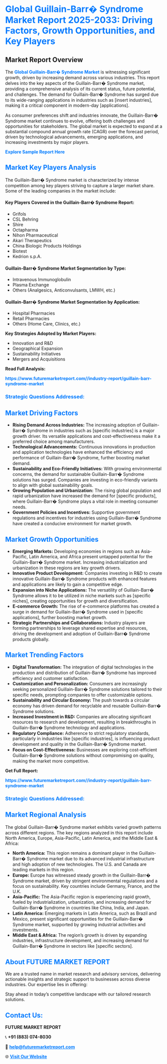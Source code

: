 <h1 style="color: #007BFF;">Global Guillain-Barr� Syndrome Market Report 2025-2033: Driving Factors, Growth Opportunities, and Key Players</h1>

<section id="overview">
<h2>Market Report Overview</h2>
<p>The <a href="https://www.futuremarketreport.com//industry-report/guillain-barr-syndrome-market" style="color: #007BFF; text-decoration: none;"><strong>Global Guillain-Barr� Syndrome Market</strong></a> is witnessing significant growth, driven by increasing demand across various industries. This report delves into the key aspects of the Guillain-Barr� Syndrome market, providing a comprehensive analysis of its current status, future potential, and challenges. The demand for Guillain-Barr� Syndrome has surged due to its wide-ranging applications in industries such as [insert industries], making it a critical component in modern-day [applications].</p>
<p>As consumer preferences shift and industries innovate, the Guillain-Barr� Syndrome market continues to evolve, offering both challenges and opportunities for stakeholders. The global market is expected to expand at a substantial compound annual growth rate (CAGR) over the forecast period, driven by technological advancements, emerging applications, and increasing investments by major players.</p>
</section>

<section id="overview">
<p><a href="https://www.futuremarketreport.com//request-sample/reportId=91994" style="color: #007BFF; text-decoration: none;"><strong>Explore Sample Report Here</strong></a></p>
</section>

<section id="key-players">
<h2 style="color: #007BFF;">Market Key Players Analysis</h2>
<p>The Guillain-Barr� Syndrome market is characterized by intense competition among key players striving to capture a larger market share. Some of the leading companies in the market include:</p>
<h4>Key Players Covered in the Guillain-Barr� Syndrome Report:</h4>
<ul><li>Grifols</li><li>CSL Behring</li><li>Shire</li><li>Octapharma</li><li>Nihon Pharmaceutical</li><li>Akari Therapeutics</li><li>China Biologic Products Holdings</li><li>Biotest</li><li>Kedrion s.p.A.</li></ul>
<h4>Guillain-Barr� Syndrome Market Segmentation by Type:</h4>
<ul><li>Intravenous Immunoglobulin</li><li>Plasma Exchange</li><li>Others (Analgesics, Anticonvulsants, LMWH, etc.)</li></ul>

<h4>Guillain-Barr� Syndrome Market Segmentation by Application:</h4>
<ul><li>Hospital Pharmacies</li><li>Retail Pharmacies</li><li>Others (Home Care, Clinics, etc.)</li></ul>
<p><strong>Key Strategies Adopted by Market Players:</strong></p>
<ul>
<li>Innovation and R&D</li>
<li>Geographical Expansion</li>
<li>Sustainability Initiatives</li>
<li>Mergers and Acquisitions</li>
</ul>
</section>

<section>
<p><strong>Read Full Analysis: </strong></p><a href="https://www.futuremarketreport.com//industry-report/guillain-barr-syndrome-market" style="color: #007BFF; text-decoration: none;"><strong>https://www.futuremarketreport.com//industry-report/guillain-barr-syndrome-market</strong></a>
<h3 style="color: #007BFF;">Strategic Questions Addressed:</h3>
</section>

<section id="driving-factors">
<h2 style="color: #007BFF;">Market Driving Factors</h2>
<ul>
<li><strong>Rising Demand Across Industries:</strong> The increasing adoption of Guillain-Barr� Syndrome in industries such as [specific industries] is a major growth driver. Its versatile applications and cost-effectiveness make it a preferred choice among manufacturers.</li>
<li><strong>Technological Advancements:</strong> Continuous innovations in production and application technologies have enhanced the efficiency and performance of Guillain-Barr� Syndrome, further boosting market demand.</li>
<li><strong>Sustainability and Eco-Friendly Initiatives:</strong> With growing environmental concerns, the demand for sustainable Guillain-Barr� Syndrome solutions has surged. Companies are investing in eco-friendly variants to align with global sustainability goals.</li>
<li><strong>Growing Population and Urbanization:</strong> The rising global population and rapid urbanization have increased the demand for [specific products], where Guillain-Barr� Syndrome plays a vital role in meeting consumer needs.</li>
<li><strong>Government Policies and Incentives:</strong> Supportive government regulations and incentives for industries using Guillain-Barr� Syndrome have created a conducive environment for market growth.</li>
</ul>
</section>

<section id="growth-opportunities">
<h2 style="color: #007BFF;">Market Growth Opportunities</h2>
<ul>
<li><strong>Emerging Markets:</strong> Developing economies in regions such as Asia-Pacific, Latin America, and Africa present untapped potential for the Guillain-Barr� Syndrome market. Increasing industrialization and urbanization in these regions are key growth drivers.</li>
<li><strong>Innovative Product Development:</strong> Companies investing in R&D to create innovative Guillain-Barr� Syndrome products with enhanced features and applications are likely to gain a competitive edge.</li>
<li><strong>Expansion into Niche Applications:</strong> The versatility of Guillain-Barr� Syndrome allows it to be utilized in niche markets such as [specific niches], creating opportunities for growth and diversification.</li>
<li><strong>E-commerce Growth:</strong> The rise of e-commerce platforms has created a surge in demand for Guillain-Barr� Syndrome used in [specific applications], further boosting market growth.</li>
<li><strong>Strategic Partnerships and Collaborations:</strong> Industry players are forming partnerships to leverage shared expertise and resources, driving the development and adoption of Guillain-Barr� Syndrome products globally.</li>
</ul>
</section>

<section id="trending-factors">
<h2 style="color: #007BFF;">Market Trending Factors</h2>
<ul>
<li><strong>Digital Transformation:</strong> The integration of digital technologies in the production and distribution of Guillain-Barr� Syndrome has improved efficiency and customer satisfaction.</li>
<li><strong>Customization and Personalization:</strong> Consumers are increasingly seeking personalized Guillain-Barr� Syndrome solutions tailored to their specific needs, prompting companies to offer customizable options.</li>
<li><strong>Sustainability and Circular Economy:</strong> The push towards a circular economy has driven demand for recyclable and reusable Guillain-Barr� Syndrome solutions.</li>
<li><strong>Increased Investment in R&D:</strong> Companies are allocating significant resources to research and development, resulting in breakthroughs in Guillain-Barr� Syndrome technology and applications.</li>
<li><strong>Regulatory Compliance:</strong> Adherence to strict regulatory standards, particularly in industries like [specific industries], is influencing product development and quality in the Guillain-Barr� Syndrome market.</li>
<li><strong>Focus on Cost-Effectiveness:</strong> Businesses are exploring cost-efficient Guillain-Barr� Syndrome solutions without compromising on quality, making the market more competitive.</li>
</ul>
</section>

<section>
<p><strong>Get Full Report: </strong></p><a href="https://www.futuremarketreport.com//industry-report/guillain-barr-syndrome-market" style="color: #007BFF; text-decoration: none;"><strong>https://www.futuremarketreport.com//industry-report/guillain-barr-syndrome-market</strong></a>
<h3 style="color: #007BFF;">Strategic Questions Addressed:</h3>
</section>


<section id="regional-analysis">
<h2 style="color: #007BFF;">Market Regional Analysis</h2>
<p>The global Guillain-Barr� Syndrome market exhibits varied growth patterns across different regions. The key regions analyzed in this report include North America, Europe, Asia-Pacific, Latin America, and the Middle East & Africa:</p>
<ul>
<li><strong>North America:</strong> This region remains a dominant player in the Guillain-Barr� Syndrome market due to its advanced industrial infrastructure and high adoption of new technologies. The U.S. and Canada are leading markets in this region.</li>
<li><strong>Europe:</strong> Europe has witnessed steady growth in the Guillain-Barr� Syndrome market, driven by stringent environmental regulations and a focus on sustainability. Key countries include Germany, France, and the U.K.</li>
<li><strong>Asia-Pacific:</strong> The Asia-Pacific region is experiencing rapid growth, fueled by industrialization, urbanization, and increasing demand for Guillain-Barr� Syndrome in countries like China, India, and Japan.</li>
<li><strong>Latin America:</strong> Emerging markets in Latin America, such as Brazil and Mexico, present significant opportunities for the Guillain-Barr� Syndrome market, supported by growing industrial activities and investments.</li>
<li><strong>Middle East & Africa:</strong> The region’s growth is driven by expanding industries, infrastructure development, and increasing demand for Guillain-Barr� Syndrome in sectors like [specific sectors].</li>
</ul>
</section>

<footer>
<h2 style="color: #007BFF;">About FUTURE MARKET REPORT</h2>
<p>We are a trusted name in market research and advisory services, delivering actionable insights and strategic support to businesses across diverse industries. Our expertise lies in offering:</p>

<p>Stay ahead in today’s competitive landscape with our tailored research solutions.</p>

<h2 style="color: #007BFF;">Contact Us:</h2>
<p><strong>FUTURE MARKET REPORT</strong></p>
<p>📞 <strong>+91 (883) 074-8030</strong></p>
<p>📧 <strong><a href="mailto:help@futuremarketreport.com" style="color: #007BFF;">help@futuremarketreport.com</a></strong></p>
<p>🌐 <strong><a href="https://www.futuremarketreport.com/" style="color: #007BFF;">Visit Our Website</a></strong></p>
</footer>